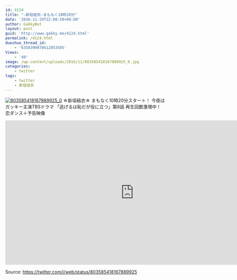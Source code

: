 ```yaml
---
id: 4124
title: "☆新垣結衣☆まもなく10時20分"
date: '2016-11-29T22:00:50+08:00'
author: GakkyBot
layout: post
guid: 'http://www.gakky.me/4124.html'
permalink: /4124.html
duoshuo_thread_id:
    - '6358390070612853505'
Views:
    - '49'
image: /wp-content/uploads/2016/11/803585418167889925_0.jpg
categories:
    - twitter
tags:
    - twitter
    - 新垣结衣
---
```


[![803585418167889925_0](http://www.yui-aragaki.org/wp-content/uploads/2016/11/803585418167889925_0.jpg)](http://www.yui-aragaki.org/wp-content/uploads/2016/11/803585418167889925_0.jpg)
☆新垣結衣☆
まもなく10時20分スタート！
今夜はガッキー主演TBSドラマ
「逃げるは恥だが役に立つ」第8話
再生回数激増中！恋ダンス＋予告映像
<iframe allowfullscreen="" frameborder="0" height="456" loading="lazy" src="https://www.youtube.com/embed/EIw5QcCyMno?feature=oembed" width="810"></iframe>

Source: <https://twitter.com/i/web/status/803585418167889925>
